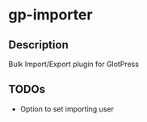 gp-importer
===========

## Description

Bulk Import/Export plugin for GlotPress

## TODOs
* Option to set importing user 
